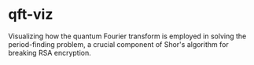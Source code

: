 # qft-viz

Visualizing how the quantum Fourier transform is employed in solving the period-finding problem, a crucial component of Shor's algorithm for breaking RSA encryption.

